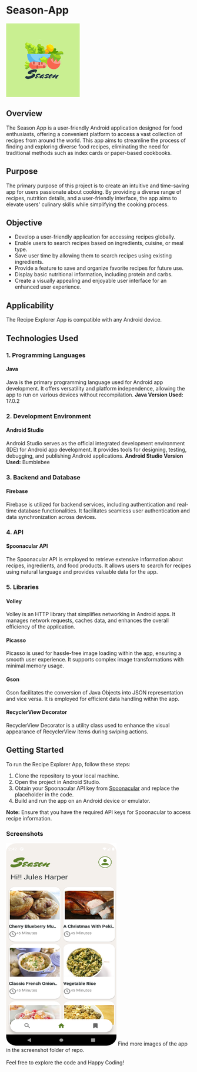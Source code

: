 # Season-App

![App Logo](https://github.com/dididip/Season-App/blob/main/Screenshots/season%20app%20logo.png)

## Overview
The Season App is a user-friendly Android application designed for food enthusiasts, offering a convenient platform to access a vast collection of recipes from around the world. This app aims to streamline the process of finding and exploring diverse food recipes, eliminating the need for traditional methods such as index cards or paper-based cookbooks.

## Purpose
The primary purpose of this project is to create an intuitive and time-saving app for users passionate about cooking. By providing a diverse range of recipes, nutrition details, and a user-friendly interface, the app aims to elevate users' culinary skills while simplifying the cooking process.

## Objective
- Develop a user-friendly application for accessing recipes globally.
- Enable users to search recipes based on ingredients, cuisine, or meal type.
- Save user time by allowing them to search recipes using existing ingredients.
- Provide a feature to save and organize favorite recipes for future use.
- Display basic nutritional information, including protein and carbs.
- Create a visually appealing and enjoyable user interface for an enhanced user experience.

## Applicability
The Recipe Explorer App is compatible with any Android device.

## Technologies Used
### 1. Programming Languages
#### Java
Java is the primary programming language used for Android app development. It offers versatility and platform independence, allowing the app to run on various devices without recompilation.
**Java Version Used:** 17.0.2

### 2. Development Environment
#### Android Studio
Android Studio serves as the official integrated development environment (IDE) for Android app development. It provides tools for designing, testing, debugging, and publishing Android applications.
**Android Studio Version Used:** Bumblebee

### 3. Backend and Database
#### Firebase
Firebase is utilized for backend services, including authentication and real-time database functionalities. It facilitates seamless user authentication and data synchronization across devices.

### 4. API
#### Spoonacular API
The Spoonacular API is employed to retrieve extensive information about recipes, ingredients, and food products. It allows users to search for recipes using natural language and provides valuable data for the app.

### 5. Libraries
#### Volley
Volley is an HTTP library that simplifies networking in Android apps. It manages network requests, caches data, and enhances the overall efficiency of the application.
#### Picasso
Picasso is used for hassle-free image loading within the app, ensuring a smooth user experience. It supports complex image transformations with minimal memory usage.
#### Gson
Gson facilitates the conversion of Java Objects into JSON representation and vice versa. It is employed for efficient data handling within the app.
#### RecyclerView Decorator
RecyclerView Decorator is a utility class used to enhance the visual appearance of RecyclerView items during swiping actions.

## Getting Started

To run the Recipe Explorer App, follow these steps:

1. Clone the repository to your local machine.
2. Open the project in Android Studio.
3. Obtain your Spoonacular API key from [Spoonacular](https://spoonacular.com/food-api) and replace the placeholder in the code.
4. Build and run the app on an Android device or emulator.

**Note:** Ensure that you have the required API keys for Spoonacular to access recipe information.

### Screenshots
<img src="https://github.com/dididip/Season-App/blob/main/Screenshots/homeActivity.png" width="300" height= "550">
Find more images of the app in the screenshot folder of repo.
<br/><br/>
Feel free to explore the code and Happy Coding!